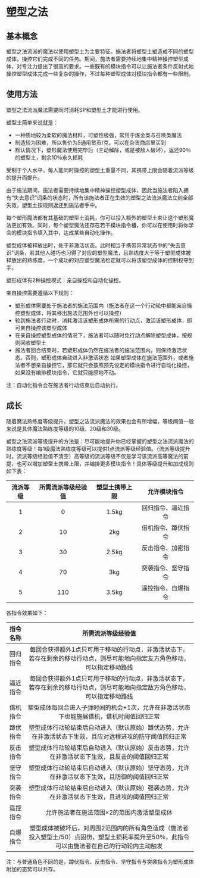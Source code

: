 # 塑型之法

## 基本概念

塑型之法流派的魔法以使用塑型土为主要特征。施法者将塑型土塑造成不同的塑型成体，操控它们完成不同的任务。期间，施法者需要持续地集中精神操控塑型成体，对专注力提出了很高的要求。一些既有的模块指令可以让施法者条件反射式地操控塑型成体完成一些复杂的操作，不过每种塑型成体对模块指令都有一些限制。

## 使用方法

塑型之法流派魔法需要同时消耗SP和塑型土才能进行使用。

塑型土简单来说就是：

* 一种质地较为柔软的魔法材料，可塑性极强，常用于炼金类与召唤类魔法
* 制造较为困难，所以售价为5通用货币/克，可以在杂货商店里买到
* 默认情况下，塑形魔法使用完毕后（主动解除，或是被敌人破坏），返还90％的塑型土，剩余10％永久损耗

受制于个人水平，每人能同时操控的塑型土重量不同，其携带上限会随着流派等级的提升而提升。

由于施法期间，施法者需要持续地集中精神操控塑型成体，因此当施法者陷入拥有“失去意识”词条的状态时，所有该施法者正在生效的塑型之法流派魔法立刻全部失效，塑型土按规则返还到施法者手中。

每个塑形魔法都有其基础的塑型土消耗，你可以投入额外的塑型土来让这个塑形魔法更加有效。同时，每个塑型魔法还存在若干模块指令槽，你可以在使用时将你学会的模块指令填入其中，达成某些自动化操作。

塑型成体被释放出时，处于非激活状态。此时相当于携带异常状态中的“失去意识"词条，若其他人碰巧也习得了对应的塑型魔法，且熟练度大于等于塑型成体被释放出的熟练度，一个成功的对应塑型魔法检定就可以将该塑型成体的控制权夺到手。

塑形成体有2种操控模式：亲自操控和自动化操控。

亲自操控需要遵循以下规则：

* 塑形成体需要处于施法者的施法范围内（施法者在这一个行动轮中都能亲自操控塑型成体，将其移出施法范围外也可以操控）
* 轮到施法者行动时，消耗激活该塑形成体所需的行动点，激活该塑形成体，即可亲自操控该塑型成体
* 在亲自操控塑型成体的情况下，施法者可以随时免行动点解除塑型成体，按规则回收塑型土
* 施法者回合结束时，若塑形成体仍然在施法者的施法范围内，则保持激活状态。否则，塑形成体自动进入非激活状态
如果塑型成体在施法范围外，或者施法者不想亲自操控它，那它就只会按照预先设定的模块指令进行自动化操控，如果没有编排模块指令，它就只能原地不动。

注：自动化指令会在施法者行动结束后自动执行。

## 成长

随着魔法熟练度等级提升，塑型之法流派魔法的效果也会有所增幅，等级阈值一般来说是具体魔法熟练度等级的10级、20级和30级。

塑型之法流派等级提升的方法是：尽可能地提升你已经掌握的塑型之法流派魔法的熟练度等级！每1级魔法熟练度等级可以提供1点流派等级经验值。（流派等级提升时，流派等级经验值不清空）高等级的流派等级不仅是学习该流派高等魔法的前提，也可以增加塑型土携带上限，并编排更多模块指令！具体等级提升和加成规则如下表：

流派等级|所需流派等级经验值|塑型土携带上限|允许模块指令
:--:|:--:|:--:|:--:
1|0|1.5kg|回归指令、逼近指令
2|10|2kg|借机指令、蹲伏指令
3|30|2.5kg|反击指令、加密指令
4|70|3kg|突袭指令、坚守指令
5|110|3.5kg|遥控指令、自爆指令

各指令效果如下：

指令名称|所需流派等级经验值
:--:|:--:
回归指令|每回合获得额外1点只可用于移动的行动点，非激活状态下，若存在剩余的移动行动点，则尽可能地向指定友方角色移动，可以指定移动路线
逼近指令|每回合获得额外1点只可用于移动的行动点，非激活状态下，若存在剩余的移动行动点，则尽可能地向指定敌方角色移动，可以指定移动路线
借机指令|塑型成体每回合进入子弹时间的机会+1次，允许在非激活状态下也能施展借机，借机时阈值回归正常
蹲伏指令|塑型成体行动轮结束后自动进入（默认原始）蹲伏态势，允许在非激活状态下生效，且应对远程进攻的防守阈值回归正常
反击指令|塑型成体行动轮结束后自动进入（默认原始）反击态势，允许在非激活状态下生效，且反击的阈值回归正常
坚守指令|塑型成体行动轮结束后自动进入（默认原始）坚守态势，允许在非激活状态下生效，且防御的阈值回归正常
突袭指令|塑型成体行动轮结束后自动进入（默认原始）强袭态势，允许在非激活状态下生效，且进攻的阈值回归正常
遥控指令|允许施法者在施法范围×2的范围内激活塑型成体
自爆指令|塑型成体被破坏后，对周围2范围内的所有角色造成（施法者投入塑型土/50）点固伤，塑型土损耗率提升至50％，此指令可以由施法者在自己的行动轮内主动触发

注：与普通角色不同的是，蹲伏指令、反击指令、坚守指令与突袭指令为塑形成体附加的态势可以共存。

